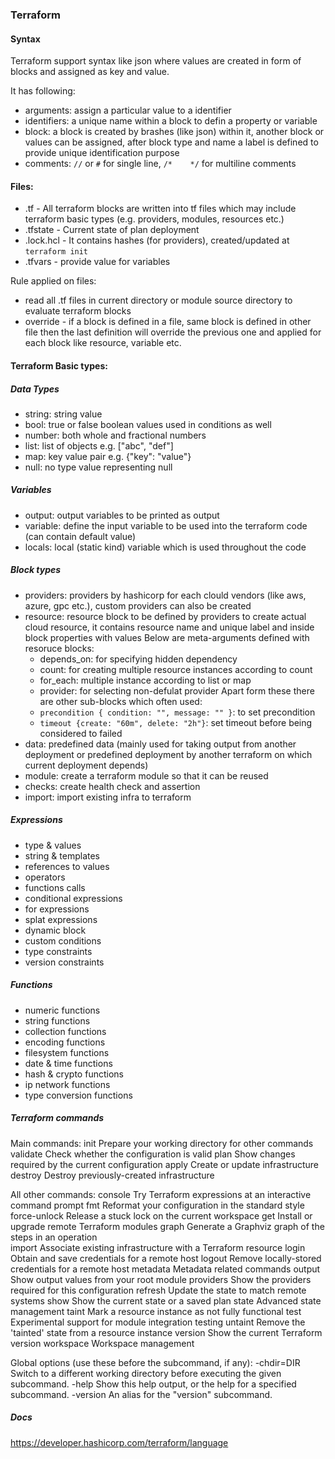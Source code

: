 ### Terraform

#### Syntax
Terraform support syntax like json where values are created in form of blocks and assigned as key and value.

It has following:
- arguments: assign a particular value to a identifier
- identifiers: a unique name within a block to defin a property or variable
- block: a block is created by brashes (like json) within it, another block or values can be assigned, after block type and name a label is defined to provide unique identification purpose
- comments: `//` or `#` for single line, `/*    */` for multiline comments


#### Files:
 - .tf - All terraform blocks are written into tf files which may include terraform basic types (e.g. providers, modules, resources etc.)
 - .tfstate - Current state of plan deployment
 - .lock.hcl - It contains hashes (for providers), created/updated at `terraform init`
 - .tfvars - provide value for variables

Rule applied on files:
 - read all .tf files in current directory or module source directory to evaluate terraform blocks
 - override - if a block is defined in a file, same block is defined in other file then the last definition will override the previous one and applied for each block like resource, variable etc.


#### Terraform Basic types:
##### Data Types
- string: string value
- bool: true or false boolean values used in conditions as well
- number: both whole and fractional numbers
- list: list of objects e.g. ["abc", "def"]
- map: key value pair e.g. {"key": "value"}
- null: no type value representing null

##### Variables
- output: output variables to be printed as output
- variable: define the input variable to be used into the terraform code (can contain default value)
- locals: local (static kind) variable which is used throughout the code


##### Block types
- providers: providers by hashicorp for each clould vendors (like aws, azure, gpc etc.), custom providers can also be created
- resource: resource block to be defined by providers to create actual cloud resource, it contains resource name and unique label and inside block properties with values
  Below are meta-arguments defined with resoruce blocks:
   - depends_on: for specifying hidden dependency
   - count: for creating multiple resource instances according to count
   - for_each: multiple instance according to list or map 
   - provider: for selecting non-defulat provider
   Apart form these there are other sub-blocks which often used:
   - `precondition { condition: "", message: "" }`: to set precondition
   - `timeout {create: "60m", delete: "2h"}`: set timeout before being considered to failed
- data: predefined data (mainly used for taking output from another deployment or predefined deployment by another terraform on which current deployment depends)
- module: create a terraform module so that it can be reused
- checks: create health check and assertion
- import: import existing infra to terraform 

##### Expressions
 - type & values
 - string & templates
 - references to values
 - operators
 - functions calls
 - conditional expressions
 - for expressions
 - splat expressions
 - dynamic block
 - custom conditions
 - type constraints
 - version constraints

 ##### Functions
 - numeric functions
 - string functions
 - collection functions
 - encoding functions
 - filesystem functions
 - date & time functions 
 - hash & crypto functions
 - ip network functions 
 - type conversion functions 


 ##### Terraform commands
Main commands:
  init          Prepare your working directory for other commands
  validate      Check whether the configuration is valid
  plan          Show changes required by the current configuration
  apply         Create or update infrastructure
  destroy       Destroy previously-created infrastructure

All other commands:
  console       Try Terraform expressions at an interactive command prompt 
  fmt           Reformat your configuration in the standard style
  force-unlock  Release a stuck lock on the current workspace
  get           Install or upgrade remote Terraform modules
  graph         Generate a Graphviz graph of the steps in an operation     
  import        Associate existing infrastructure with a Terraform resource
  login         Obtain and save credentials for a remote host
  logout        Remove locally-stored credentials for a remote host
  metadata      Metadata related commands
  output        Show output values from your root module
  providers     Show the providers required for this configuration
  refresh       Update the state to match remote systems
  show          Show the current state or a saved plan
  state         Advanced state management
  taint         Mark a resource instance as not fully functional
  test          Experimental support for module integration testing
  untaint       Remove the 'tainted' state from a resource instance
  version       Show the current Terraform version
  workspace     Workspace management

Global options (use these before the subcommand, if any):
  -chdir=DIR    Switch to a different working directory before executing the
                given subcommand.
  -help         Show this help output, or the help for a specified subcommand.
  -version      An alias for the "version" subcommand.


##### Docs
https://developer.hashicorp.com/terraform/language
